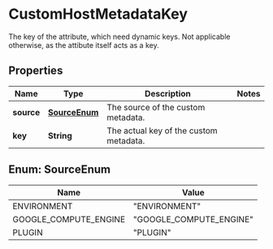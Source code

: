 

# CustomHostMetadataKey

The key of the attribute, which need dynamic keys.   Not applicable otherwise, as the attibute itself acts as a key.

## Properties

| Name | Type | Description | Notes |
|------------ | ------------- | ------------- | -------------|
|**source** | [**SourceEnum**](#SourceEnum) | The source of the custom metadata. |  |
|**key** | **String** | The actual key of the custom metadata. |  |



## Enum: SourceEnum

| Name | Value |
|---- | -----|
| ENVIRONMENT | &quot;ENVIRONMENT&quot; |
| GOOGLE_COMPUTE_ENGINE | &quot;GOOGLE_COMPUTE_ENGINE&quot; |
| PLUGIN | &quot;PLUGIN&quot; |



